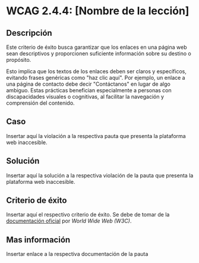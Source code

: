 # WCAG 2.4.4: [Nombre de la lección]

## Descripción

Este criterio de éxito busca garantizar que los enlaces en una página web sean descriptivos y proporcionen suficiente información sobre su destino o propósito.

Esto implica que los textos de los enlaces deben ser claros y específicos, evitando frases genéricas como "haz clic aquí". Por ejemplo, un enlace a una página de contacto debe decir "Contáctanos" en lugar de algo ambiguo. Estas prácticas benefician especialmente a personas con discapacidades visuales o cognitivas, al facilitar la navegación y comprensión del contenido.

## Caso

Insertar aquí la violación a la respectiva pauta que presenta la plataforma web inaccesible.

## Solución

Insertar aquí la solución a la respectiva violación de la pauta que presenta la plataforma web inaccesible.

## Criterio de éxito

Insertar aquí el respectivo criterio de éxito. Se debe de tomar de la [documentación oficial](https://www.w3.org/WAI/) por *World Wide Web (W3C)*.

## Mas información

Insertar enlace a la respectiva documentación de la pauta
